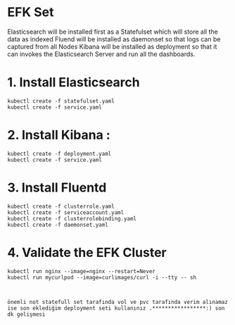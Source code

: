 
# EFK Set

Elasticsearch will be installed first as a Statefulset which will store all the data as indexed
Fluend will be installed as daemonset so that logs can be captured from all Nodes
Kibana will be installed as deployment so that it can invokes the Elasticsearch Server and run all the dashboards.

# 1. Install Elasticsearch   
    kubectl create -f statefulset.yaml
    kubectl create -f service.yaml

# 2. Install Kibana :  
    kubectl create -f deployment.yaml
    kubectl create -f service.yaml

# 3. Install Fluentd  
    kubectl create -f clusterrole.yaml
    kubectl create -f serviceaccount.yaml
    kubectl create -f clusterrolebinding.yaml
    kubectl create -f daemonset.yaml

# 4. Validate the EFK Cluster  
    kubectl run nginx --image=nginx --restart=Never
    kubectl run mycurlpod --image=curlimages/curl -i --tty -- sh



    önemli not statefull set tarafında vol ve pvc tarafında verim alınamaz ise son eklediğim deployment seti kullanınız .*****************:) son dk gelişmesi

